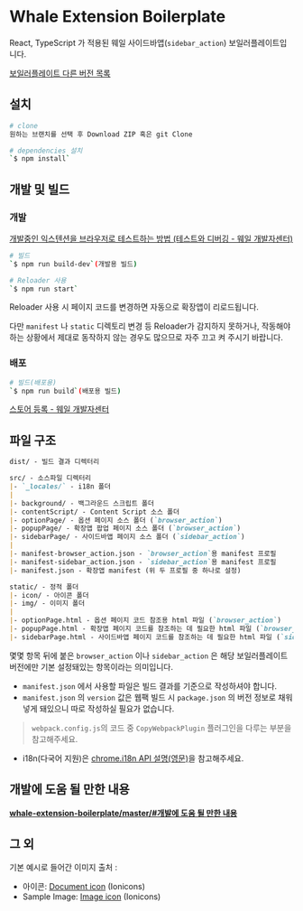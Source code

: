 # Whale Extension Boilerplate

React, TypeScript 가 적용된
웨일 사이드바앱(`sidebar_action`)
보일러플레이트입니다.

[보일러플레이트 다른 버전 목록](https://github.com/mate131909/whale-extension-boilerplate)

## 설치

```sh
# clone
원하는 브랜치를 선택 후 Download ZIP 혹은 git Clone

# dependencies 설치
`$ npm install`
```

## 개발 및 빌드

### 개발

[개발중인 익스텐션을 브라우저로 테스트하는 방법 (테스트와 디버깅 - 웨일 개발자센터)](https://developers.whale.naver.com/tutorials/debugging/)

```sh
# 빌드
`$ npm run build-dev`(개발용 빌드)

# Reloader 사용
`$ npm run start`
```

Reloader 사용 시 페이지 코드를 변경하면 자동으로 확장앱이 리로드됩니다.

다만 `manifest` 나 `static` 디렉토리 변경 등 Reloader가 감지하지 못하거나,
작동해야 하는 상황에서 제대로 동작하지 않는 경우도 많으므로
자주 끄고 켜 주시기 바랍니다.

### 배포

```sh
# 빌드(배포용)
`$ npm run build`(배포용 빌드)
```

[스토어 등록 - 웨일 개발자센터](https://developers.whale.naver.com/distribution/)

## 파일 구조

```md
dist/ - 빌드 결과 디렉터리

src/ - 소스파일 디렉터리
|- `_locales/` - i18n 폴더
|
|- background/ - 백그라운드 스크립트 폴더
|- contentScript/ - Content Script 소스 폴더
|- optionPage/ - 옵션 페이지 소스 폴더 (`browser_action`)
|- popupPage/ - 확장앱 팝업 페이지 소스 폴더 (`browser_action`)
|- sidebarPage/ - 사이드바앱 페이지 소스 폴더 (`sidebar_action`)
|
|- manifest-browser_action.json - `browser_action`용 manifest 프로필
|- manifest-sidebar_action.json - `sidebar_action`용 manifest 프로필
|- manifest.json - 확장앱 manifest (위 두 프로필 중 하나로 설정)

static/ - 정적 폴더
|- icon/ - 아이콘 폴더
|- img/ - 이미지 폴더
|
|- optionPage.html - 옵션 페이지 코드 참조용 html 파일 (`browser_action`)
|- popupPage.html - 확장앱 페이지 코드를 참조하는 데 필요한 html 파일 (`browser_action`)
|- sidebarPage.html - 사이드바앱 페이지 코드를 참조하는 데 필요한 html 파일 (`sidebar_action`)
```

몇몇 항목 뒤에 붙은 `browser_action` 이나 `sidebar_action` 은
해당 보일러플레이트 버전에만 기본 설정돼있는 항목이라는 의미입니다.

- `manifest.json` 에서 사용할 파일은 빌드 결과를 기준으로 작성하셔야 합니다.
- `manifest.json` 의 `version` 값은 웹팩 빌드 시 `package.json` 의 버전 정보로
  채워넣게 돼있으니 따로 작성하실 필요가 없습니다.

> `webpack.config.js`의 코드 중 `CopyWebpackPlugin` 플러그인을 다루는 부분을 참고해주세요.

- i18n(다국어 지원)은 [chrome.i18n API 설명(영문)](https://developer.chrome.com/extensions/i18n)을 참고해주세요.

## 개발에 도움 될 만한 내용

[**whale-extension-boilerplate/master/#개발에 도움 될 만한 내용**](https://github.com/mate131909/whale-extension-boilerplate/tree/master#%EA%B0%9C%EB%B0%9C%EC%97%90-%EB%8F%84%EC%9B%80-%EB%90%A0-%EB%A7%8C%ED%95%9C-%EB%82%B4%EC%9A%A9)

## 그 외

기본 예시로 들어간 이미지 출처 :

- 아이콘: [Document icon](https://www.iconfinder.com/icons/211657/document_icon) (Ionicons)
- Sample Image: [Image icon](https://www.iconfinder.com/icons/211677/image_icon) (Ionicons)

